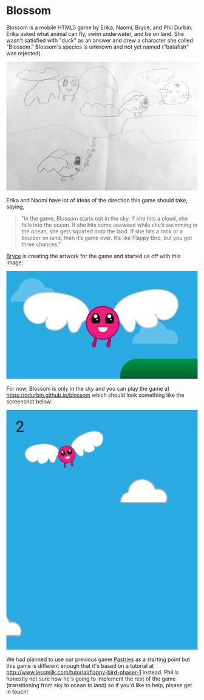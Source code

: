 Blossom
=======

Blossom is a mobile HTML5 game by Erika, Naomi, Bryce, and Phil Durbin. Erika asked what animal can fly, swim underwater, and be on land. She wasn't satisfied with "duck" as an answer and drew a character she called "Blossom." Blossom's species is unknown and not yet named ("batafish" was rejected).

![Blossom sketch](assets/blossom-sketch.jpg?raw=true)

Erika and Naomi have lot of ideas of the direction this game should take, saying,

> "In the game, Blossom starts out in the sky. If she hits a cloud, she falls into the ocean. If she hits some seaweed while she’s swimming in the ocean, she gets squirted onto the land. If she hits a rock or a boulder on land, then it’s game over. It’s like Flappy Bird, but you get three chances."

[Bryce][] is creating the artwork for the game and started us off with this image:

![Blossom draft](assets/blossom-draft.png?raw=true)

For now, Blossom is only in the sky and you can play the game at https://pdurbin.github.io/blossom which should look something like the screenshot below:

![Blossom screenshot](assets/blossom-screenshot.png?raw=true)

We had planned to use our previous game [Pastries](https://github.com/pdurbin/pastries) as a starting point but this game is different enough that it's based on a tutorial at http://www.lessmilk.com/tutorial/flappy-bird-phaser-1 instead. Phil is honestly not sure how he's going to implement the rest of the game (transitioning from sky to ocean to land) so if you'd like to help, please get in touch!

[Bryce]: http://brycedurbin.com
